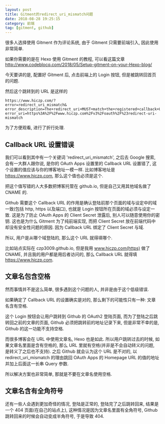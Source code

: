 ```yaml
---
layout: post
title: Gitment的redirect_uri_mismatch问题
date: 2018-08-28 19:25:15
category: 前端
tag: [gitment, github]
---
```


很多人选择使用 Gitment 作为评论系统, 由于 Gitment 只需要前端引入, 因此使用非常简单.

如果你需要的是在 Hexo 使用 Gitment 的教程, 可以看这篇文章 http://www.codeblocq.com/2018/05/Setup-gitment-on-your-Hexo-blog/

今天要讲的是, 配置好 Gitment 后, 点击前端上的 Login 按钮, 但是被跳转回首页的问题.

然后这个跳转到的 URL 是这样的

    https://www.hiczp.com/?
    error=redirect_uri_mismatch&
    error_description=The+redirect_uri+MUST+match+the+registered+callback+URL+for+this+application.&
    error_uri=https%3A%2F%2Fwww.hiczp.com%2Fv3%2Foauth%2F%23redirect-uri-mismatch

为了方便观看, 进行了折行处理.

## Callback URL 设置错误
我们可以看到其中有一个关键词 'redirect_uri_mismatch', 之后去 Google 搜索, 会有一大群人跟你说, 是你的 OAuth Apps 设置里的 Callback URL 设置错了, 这个设置的值应该与你的博客地址一模一样. 比如博客地址是 https://www.hiczp.com, 那么这个值也必须是这个.

把这个值写错的人大多数把博客托管在 github.io, 但是自己又用其他域名做了 CNAME 的.

Github 需要这个 Callback URL 的作用是确认登陆前那个页面的域与设定中的域一致(包括 http, https 以及端口), 也就是 Login 按钮所在页面的域必须与设定一致. 这是为了防止 OAuth Apps 的 Client Secret 泄露后, 别人可以随意使用你的密钥. 这也是为什么 Gitment 为了纯前端实现, 而把 Client Secret 放在前端代码中却没有安全性问题的原因. 因为 Callback URL 绑定了 Client Secret 与域.

所以, 用户是从哪个域登陆的, 那么这个 URL 就得填哪个.

比如站点实际在 czp3009.github.io, 但是我用 www.hiczp.com(https) 做了 CNAME, 并且我的用户都是用后者访问的, 那么 Callback URL 就得填 https://www.hiczp.com.

## 文章名包含空格
然而事情并不是这么简单, 很多遇到这个问题的人, 并非是由于这个低级错误.

如果确定了 Callback URL 的设置确实是对的, 那么剩下的可能性只有一种: 文章名含有空格.

这个 Login 按钮会让用户跳转到 Github 的 OAuth2 登陆页面, 而为了登陆之后跳转回之前的文章的页面, Github 必须把跳转前的地址记录下来, 但是非常不幸的是, Github 的这一功能不支持空格.

而很多博客会在 URL 中使用文章名, Hexo 也是如此. 所以用户跳转过去的时候, 如果文章名里面是含有空格的, 那么 URL 里就有空格(并非是不会自动转义的问题, 是转义了之后也不支持). 之后 Github 就会认为这个 URL 是不对的, 以 redirect_uri_mismatch 的理由跳回 OAuth Apps 的 Homepage URL 的值的地址并加上后面这一长串 Query 参数.

所以解决方案也非常简单, 那就是不要在文章名使用空格.

## 文章名含有全角符号
还有一些人会遇到更加奇怪的情况, 登陆是正常的, 登陆完了之后跳转回来, 结果是一个 404 页面(在自己的站点上), 这种情况是因为文章名里面有全角符号, Github 跳转回来的时候会自动变成半角符号, 于是导致 404.

